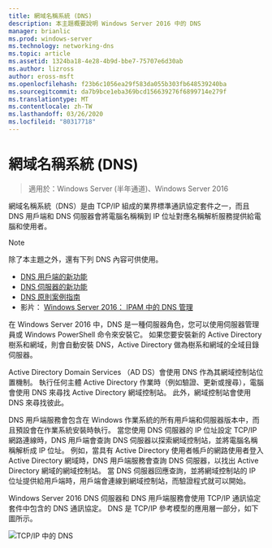 ```yaml
---
title: 網域名稱系統 (DNS)
description: 本主題概要說明 Windows Server 2016 中的 DNS
manager: brianlic
ms.prod: windows-server
ms.technology: networking-dns
ms.topic: article
ms.assetid: 1324ba18-4e28-4b9d-bbe7-75707e6d30ab
ms.author: lizross
author: eross-msft
ms.openlocfilehash: f23b6c1056ea29f583da055b303fb648539240ba
ms.sourcegitcommit: da7b9bce1eba369bcd156639276f6899714e279f
ms.translationtype: MT
ms.contentlocale: zh-TW
ms.lasthandoff: 03/26/2020
ms.locfileid: "80317718"
---
```

# <a name="domain-name-system-dns"></a>網域名稱系統 (DNS)

>適用於：Windows Server (半年通道)、Windows Server 2016

網域名稱系統（DNS）是由 TCP/IP 組成的業界標準通訊協定套件之一，而且 DNS 用戶端和 DNS 伺服器會將電腦名稱稱到 IP 位址對應名稱解析服務提供給電腦和使用者。  
  
> [!NOTE]  
> 除了本主題之外，還有下列 DNS 內容可供使用。  
>   
> -   [DNS 用戶端的新功能](What-s-New-in-DNS-Client.md)  
> -   [DNS 伺服器的新功能](What-s-New-in-DNS-Server.md)  
> -   [DNS 原則案例指南](deploy/DNS-Policy-Scenario-Guide.md)  
> -   影片： [Windows Server 2016： IPAM 中的 DNS 管理](https://channel9.msdn.com/Blogs/windowsserver/Windows-Server-2016-DNS-management-in-IPAM)  
  
在 Windows Server 2016 中，DNS 是一種伺服器角色，您可以使用伺服器管理員或 Windows PowerShell 命令來安裝它。 如果您要安裝新的 Active Directory 樹系和網域，則會自動安裝 DNS，Active Directory 做為樹系和網域的全域目錄伺服器。  
  
Active Directory Domain Services （AD DS）會使用 DNS 作為其網域控制站位置機制。 執行任何主體 Active Directory 作業時（例如驗證、更新或搜尋），電腦會使用 DNS 來尋找 Active Directory 網域控制站。 此外，網域控制站會使用 DNS 來尋找彼此。  
  
DNS 用戶端服務會包含在 Windows 作業系統的所有用戶端和伺服器版本中，而且預設會在作業系統安裝時執行。 當您使用 DNS 伺服器的 IP 位址設定 TCP/IP 網路連線時，DNS 用戶端會查詢 DNS 伺服器以探索網域控制站，並將電腦名稱稱解析成 IP 位址。 例如，當具有 Active Directory 使用者帳戶的網路使用者登入 Active Directory 網域時，DNS 用戶端服務會查詢 DNS 伺服器，以找出 Active Directory 網域的網域控制站。 當 DNS 伺服器回應查詢，並將網域控制站的 IP 位址提供給用戶端時，用戶端會連線到網域控制站，而驗證程式就可以開始。  
  
Windows Server 2016 DNS 伺服器和 DNS 用戶端服務會使用 TCP/IP 通訊協定套件中包含的 DNS 通訊協定。 DNS 是 TCP/IP 參考模型的應用層一部分，如下圖所示。  
  
![TCP/IP 中的 DNS](../media/Domain-Name-System--DNS-/dns_in_tcpip.jpg)  
  

